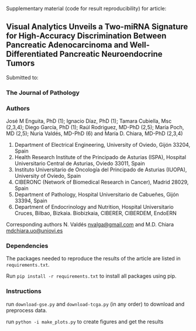 Supplementary material (code for result reproducibility) for article:
## Visual Analytics Unveils a Two-miRNA Signature for High-Accuracy Discrimination Between Pancreatic Adenocarcinoma and Well-Differentiated Pancreatic Neuroendocrine Tumors

Submitted to:
### The Journal of Pathology

### Authors
José M Enguita, PhD (1); Ignacio Díaz, PhD (1); Tamara Cubiella, Msc (2,3,4); Diego García, PhD (1); Raúl Rodriguez, MD-PhD (2,5); María Poch, MD (2,5); Nuria Valdés, MD-PhD (6) and María D. Chiara, MD-PhD (2,3,4)
1.	Department of Electrical Engineering, University of Oviedo, Gijón 33204, Spain 
2.	Health Research Institute of the Principado de Asturias (ISPA), Hospital Universitario Central de Asturias, Oviedo 33011, Spain
3.	Instituto Universitario de Oncología del Principado de Asturias (IUOPA), University of Oviedo, Spain
4.	CIBERONC (Network of Biomedical Research in Cancer), Madrid 28029, Spain
5.	Department of Pathology, Hospital Universitario de Cabueñes, Gijón 33394, Spain
6.	Department of Endocrinology and Nutrition, Hospital Universitario Cruces, Bilbao, Bizkaia. Biobizkaia, CIBERER, CIBERDEM, EndoERN 


Corresponding authors
N. Valdés nvalga@gmail.com and M.D. Chiara mdchiara.uo@uniovi.es 

### Dependencies
The packages needed to reproduce the results of the article are listed in `requirements.txt`. 

Run `pip install -r requirements.txt` to install all packages using pip.

### Instructions

run `download-gse.py` and `download-tcga.py` (in any order) to download and preprocess data.

run `python -i make_plots.py` to create figures and get the results

